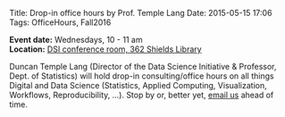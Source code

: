 Title: Drop-in office hours by Prof. Temple Lang 
Date: 2015-05-15 17:06
Tags: OfficeHours, Fall2016

**Event date:** Wednesdays, 10 - 11 am      
**Location:** [DSI conference room, 362 Shields Library]({filename}../../pages/directions.md)     

Duncan Temple Lang (Director of the Data Science Initiative & Professor, Dept.
of Statistics) will hold drop-in consulting/office hours on all things Digital
and Data Science (Statistics, Applied Computing, Visualization, Workflows,
Reproducibility, ...). Stop by or, better yet, [email us](mailto:datascience@ucdavis.edu) ahead of time.
